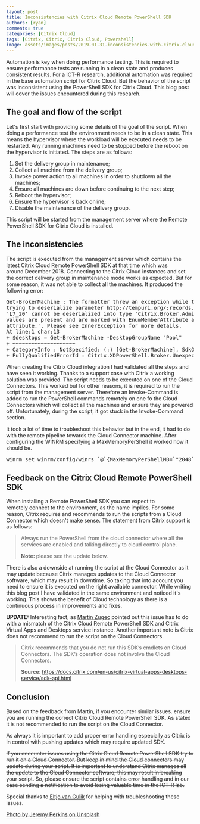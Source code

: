 ```yaml
---
layout: post
title: Inconsistencies with Citrix Cloud Remote PowerShell SDK
authors: [ryan]
comments: true
categories: [Citrix Cloud]
tags: [Citrix, Citrix, Citrix Cloud, Powershell]
image: assets/images/posts/2019-01-31-inconsistencies-with-citrix-cloud-remote-powershell-sdk/inconsistencies-with-citrix-cloud-remote-powerdhell-sdk-feature-image.png
---
```

Automation is key when doing performance testing. This is required to ensure performance tests are running in a clean state and produces consistent results. For a ICT-R research, additional automation was required in the base automation script for Citrix Cloud. But the behavior of the script was inconsistent using the PowerShell SDK for Citrix Cloud. This blog post will cover the issues encountered during this research.

## The goal and flow of the script
Let's first start with providing some details of the goal of the script. When doing a performance test the environment needs to be in a clean state. This means the hypervisor where the workload will be executed needs to be restarted. Any running machines need to be stopped before the reboot on the hypervisor is initiated. The steps are as follows:
<ol>
 	<li>Set the delivery group in maintenance;</li>
 	<li>Collect all machine from the delivery group;</li>
 	<li>Invoke power action to all machines in order to shutdown all the machines;</li>
 	<li>Ensure all machines are down before continuing to the next step;</li>
 	<li>Reboot the hypervisor;</li>
 	<li>Ensure the hypervisor is back online;</li>
 	<li>Disable the maintenance of the delivery group.</li>
</ol>
This script will be started from the management server where the Remote PowerShell SDK for Citrix Cloud is installed.
<h2>The inconsistencies</h2>
The script is executed from the management server which contains the latest Citrix Cloud Remote PowerShell SDK at that time which was around December 2018. Connecting to the Citrix Cloud instances and set the correct delivery group in maintenance mode works as expected. But for some reason, it was not able to collect all the machines. It produced the following error:
<pre class="lang:ps decode:true ">Get-BrokerMachine : The formatter threw an exception while trying to deserialize the message: There was an error while
trying to deserialize parameter http://tempuri.org/:records. The InnerException message was 'Invalid enum value
'L7_20' cannot be deserialized into type 'Citrix.Broker.Admin.SDK.FunctionalLevel'. Ensure that the necessary enum
values are present and are marked with EnumMemberAttribute attribute if the type has DataContractAttribute
attribute.'. Please see InnerException for more details.
At line:1 char:13
+ $desktops = Get-BrokerMachine -DesktopGroupName "Pool"
+ ~~~~~~~~~~~~~~~~~~~~
+ CategoryInfo : NotSpecified: (:) [Get-BrokerMachine], SdkOperationException
+ FullyQualifiedErrorId : Citrix.XDPowerShell.Broker.UnexpectedException,Citrix.Broker.Admin.SDK.GetBrokerMachineComman</pre>
When creating the Citrix Cloud integration I had validated all the steps and have seen it working. Thanks to a support case with Citrix a working solution was provided. The script needs to be executed on one of the Cloud Connectors. This worked but for other reasons, it is required to run the script from the management server. Therefore an Invoke-Command is added to run the PowerShell commands remotely on one fo the Cloud Connectors which will collect all the machines and ensure they are powered off. Unfortunately, during the script, it got stuck in the Invoke-Command section.

It took a lot of time to troubleshoot this behavior but in the end, it had to do with the remote pipeline towards the Cloud Connector machine. After configuring the WINRM specifying a MaxMemoryPerShell it worked how it should be.
<pre class="lang:ps decode:true ">winrm set winrm/config/winrs `@`{MaxMemoryPerShellMB=`"2048`"`}</pre>
<h2>Feedback on the Citrix Cloud Remote PowerShell SDK</h2>
When installing a Remote PowerShell SDK you can expect to remotely connect to the environment, as the name implies. For some reason, Citrix requires and recommends to run the scripts from a Cloud Connector which doesn't make sense. The statement from Citrix support is as follows:
<blockquote>Always run the PowerShell from the cloud connector where all the services are enabled and talking directly to cloud control plane.

<strong>Note: </strong>please see the update below.</blockquote>
There is also a downside at running the script at the Cloud Connector as it may update because Citrix manages updates to the Cloud Connector software, which may result in downtime. So taking that into account you need to ensure it is executed on the right available connector. While writing this blog post I have validated in the same environment and noticed it's working. This shows the benefit of Cloud technology as there is a continuous process in improvements and fixes.

<strong>UPDATE:</strong> Interesting fact, as <a href="https://twitter.com/MartinZugec" target="_blank" rel="noopener">Martin Zugec</a> pointed out this issue has to do with a mismatch of the Citrix Cloud Remote PowerShell SDK and Citrix Virtual Apps and Desktops service instance. Another important note is Citrix does not recommend to run the script on the Cloud Connectors.
<blockquote>Citrix recommends that you do not run this SDK’s cmdlets on Cloud Connectors. The SDK’s operation does not involve the Cloud Connectors.

<strong>Source</strong>: <a href="https://docs.citrix.com/en-us/citrix-virtual-apps-desktops-service/sdk-api.html" target="_blank" rel="noopener">https://docs.citrix.com/en-us/citrix-virtual-apps-desktops-service/sdk-api.html</a></blockquote>
<h2>Conclusion</h2>
Based on the feedback from Martin, if you encounter similar issues. ensure you are running the correct Citrix Cloud Remote PowerShell SDK. As stated it is not recommended to run the script on the Cloud Connector.

As always it is important to add proper error handling especially as Citrix is in control with pushing updates which may require updated SDK.

<del>If you encounter issues using the Citrix Cloud Remote PowerShell SDK try to run it on a Cloud Connector. But keep in mind the Cloud connectors may update during your script. It is important to understand Citrix manages all the update to the Cloud Connector software, this may result in breaking your script. So, please ensure the script contains error handling and in our case sending a notification to avoid losing valuable time in the ICT-R lab.</del>

Special thanks to <a href="https://twitter.com/eltjovg" target="_blank" rel="noopener">Eltjo van Gulik</a> for helping with troubleshooting these issues.

<span style="text-decoration: underline;">Photo by <a href="https://unsplash.com/photos/7FOSJVtUtac?utm_source=unsplash&amp;utm_medium=referral&amp;utm_content=creditCopyText" target="_blank" rel="noopener">Jeremy Perkins</a> on <a href="https://unsplash.com/search/photos/cloud?utm_source=unsplash&amp;utm_medium=referral&amp;utm_content=creditCopyText" target="_blank" rel="noopener">Unsplash</a></span>
